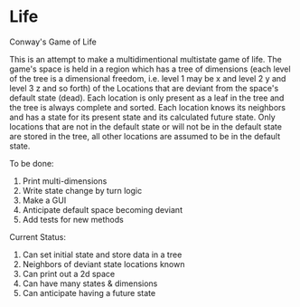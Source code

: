 # Life
Conway's Game of Life

This is an attempt to make a multidimentional multistate game of life.  The game's space is held in a region which has a tree of dimensions (each level of the tree is a dimensional freedom, i.e. level 1 may be x and level 2 y and level 3 z and so forth) of the Locations that are deviant from the space's default state (dead).  Each location is only present as a leaf in the tree and the tree is always complete and sorted.  Each location knows its neighbors and has a state for its present state and its calculated future state.  Only locations that are not in the default state or will not be in the default state are stored in the tree, all other locations are assumed to be in the default state.

To be done:
1)   Print multi-dimensions
2)   Write state change by turn logic
3)   Make a GUI
4)   Anticipate default space becoming deviant
5)   Add tests for new methods

Current Status:
1)   Can set initial state and store data in a tree
2)   Neighbors of deviant state locations known
3)   Can print out a 2d space
4)   Can have many states & dimensions
5)   Can anticipate having a future state
